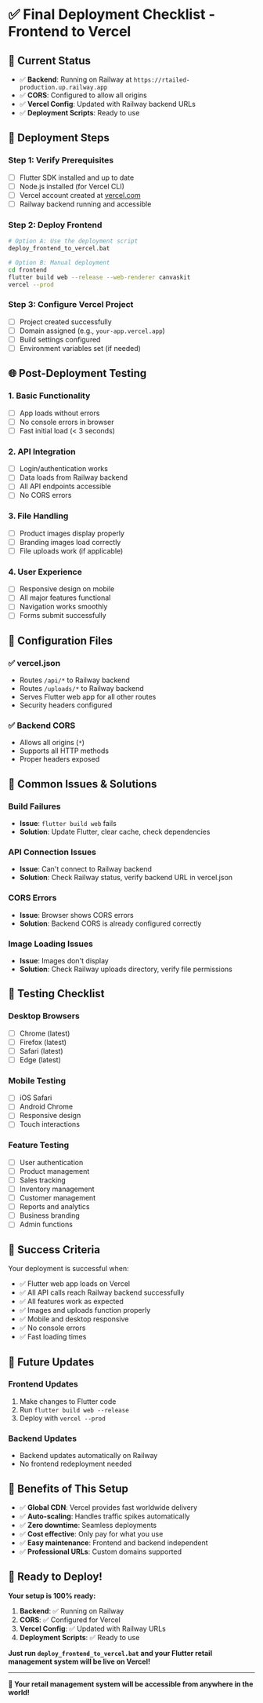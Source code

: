 # ✅ Final Deployment Checklist - Frontend to Vercel

## 🎯 Current Status

- ✅ **Backend**: Running on Railway at `https://rtailed-production.up.railway.app`
- ✅ **CORS**: Configured to allow all origins
- ✅ **Vercel Config**: Updated with Railway backend URLs
- ✅ **Deployment Scripts**: Ready to use

## 🚀 Deployment Steps

### Step 1: Verify Prerequisites
- [ ] Flutter SDK installed and up to date
- [ ] Node.js installed (for Vercel CLI)
- [ ] Vercel account created at [vercel.com](https://vercel.com)
- [ ] Railway backend running and accessible

### Step 2: Deploy Frontend
```bash
# Option A: Use the deployment script
deploy_frontend_to_vercel.bat

# Option B: Manual deployment
cd frontend
flutter build web --release --web-renderer canvaskit
vercel --prod
```

### Step 3: Configure Vercel Project
- [ ] Project created successfully
- [ ] Domain assigned (e.g., `your-app.vercel.app`)
- [ ] Build settings configured
- [ ] Environment variables set (if needed)

## 🌐 Post-Deployment Testing

### 1. Basic Functionality
- [ ] App loads without errors
- [ ] No console errors in browser
- [ ] Fast initial load (< 3 seconds)

### 2. API Integration
- [ ] Login/authentication works
- [ ] Data loads from Railway backend
- [ ] All API endpoints accessible
- [ ] No CORS errors

### 3. File Handling
- [ ] Product images display properly
- [ ] Branding images load correctly
- [ ] File uploads work (if applicable)

### 4. User Experience
- [ ] Responsive design on mobile
- [ ] All major features functional
- [ ] Navigation works smoothly
- [ ] Forms submit successfully

## 🔧 Configuration Files

### ✅ vercel.json
- Routes `/api/*` to Railway backend
- Routes `/uploads/*` to Railway backend
- Serves Flutter web app for all other routes
- Security headers configured

### ✅ Backend CORS
- Allows all origins (`*`)
- Supports all HTTP methods
- Proper headers exposed

## 🚨 Common Issues & Solutions

### Build Failures
- **Issue**: `flutter build web` fails
- **Solution**: Update Flutter, clear cache, check dependencies

### API Connection Issues
- **Issue**: Can't connect to Railway backend
- **Solution**: Check Railway status, verify backend URL in vercel.json

### CORS Errors
- **Issue**: Browser shows CORS errors
- **Solution**: Backend CORS is already configured correctly

### Image Loading Issues
- **Issue**: Images don't display
- **Solution**: Check Railway uploads directory, verify file permissions

## 📱 Testing Checklist

### Desktop Browsers
- [ ] Chrome (latest)
- [ ] Firefox (latest)
- [ ] Safari (latest)
- [ ] Edge (latest)

### Mobile Testing
- [ ] iOS Safari
- [ ] Android Chrome
- [ ] Responsive design
- [ ] Touch interactions

### Feature Testing
- [ ] User authentication
- [ ] Product management
- [ ] Sales tracking
- [ ] Inventory management
- [ ] Customer management
- [ ] Reports and analytics
- [ ] Business branding
- [ ] Admin functions

## 🎯 Success Criteria

Your deployment is successful when:
- ✅ Flutter web app loads on Vercel
- ✅ All API calls reach Railway backend successfully
- ✅ All features work as expected
- ✅ Images and uploads function properly
- ✅ Mobile and desktop responsive
- ✅ No console errors
- ✅ Fast loading times

## 🔄 Future Updates

### Frontend Updates
1. Make changes to Flutter code
2. Run `flutter build web --release`
3. Deploy with `vercel --prod`

### Backend Updates
- Backend updates automatically on Railway
- No frontend redeployment needed

## 🌟 Benefits of This Setup

- ✅ **Global CDN**: Vercel provides fast worldwide delivery
- ✅ **Auto-scaling**: Handles traffic spikes automatically
- ✅ **Zero downtime**: Seamless deployments
- ✅ **Cost effective**: Only pay for what you use
- ✅ **Easy maintenance**: Frontend and backend independent
- ✅ **Professional URLs**: Custom domains supported

## 🎉 Ready to Deploy!

**Your setup is 100% ready:**

1. **Backend**: ✅ Running on Railway
2. **CORS**: ✅ Configured for Vercel
3. **Vercel Config**: ✅ Updated with Railway URLs
4. **Deployment Scripts**: ✅ Ready to use

**Just run `deploy_frontend_to_vercel.bat` and your Flutter retail management system will be live on Vercel!**

---

**🚀 Your retail management system will be accessible from anywhere in the world!**
